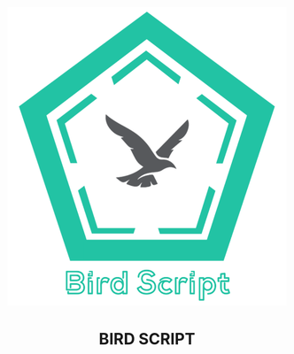 ![logo](20210424_093302.png)
<div style="text-align:center"><H1 style="text-align:center">      BIRD SCRIPT </H5></div>

